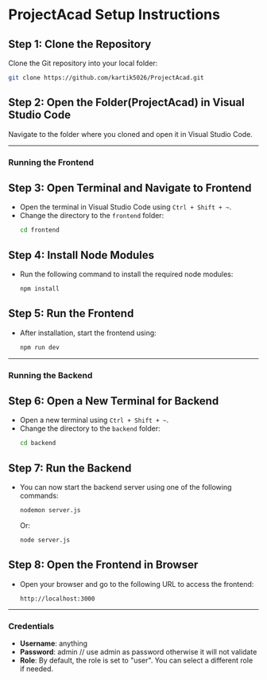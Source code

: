
# ProjectAcad Setup Instructions

## Step 1: Clone the Repository
Clone the Git repository into your local folder:

```bash
git clone https://github.com/kartik5026/ProjectAcad.git
```

## Step 2: Open the Folder(ProjectAcad) in Visual Studio Code
Navigate to the folder where you cloned and open it in Visual Studio Code.

---

### Running the Frontend

## Step 3: Open Terminal and Navigate to Frontend
- Open the terminal in Visual Studio Code using `Ctrl + Shift + ~`.
- Change the directory to the `frontend` folder:
  ```bash
  cd frontend
  ```

## Step 4: Install Node Modules
- Run the following command to install the required node modules:
  ```bash
  npm install
  ```

## Step 5: Run the Frontend
- After installation, start the frontend using:
  ```bash
  npm run dev
  ```

---

### Running the Backend

## Step 6: Open a New Terminal for Backend
- Open a new terminal using `Ctrl + Shift + ~`.
- Change the directory to the `backend` folder:
  ```bash
  cd backend
  ```

## Step 7: Run the Backend
- You can now start the backend server using one of the following commands:
  ```bash
  nodemon server.js
  ```
  Or:
  ```bash
  node server.js
  ```

## Step 8: Open the Frontend in Browser
- Open your browser and go to the following URL to access the frontend:
  ```
  http://localhost:3000
  ```

---

### Credentials

- **Username**: anything
- **Password**: admin // use admin as password otherwise it will not validate
- **Role**: By default, the role is set to "user". You can select a different role if needed.
